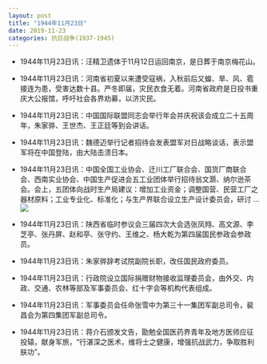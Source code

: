 ```yaml
---
layout: post
title: "1944年11月23日"
date: 2019-11-23
categories: 抗日战争(1937-1945)
---
```


<meta name="referrer" content="no-referrer" />

- 1944年11月23日讯：汪精卫遗体于11月12日运回南京，是日葬于南京梅花山。 

- 1944年11月23日讯：河南省初夏以来遭受寇祸，入秋前后又蝗、旱、风、雹接连为患，受害达数十县。严冬即届，灾民衣食无着。河南省政府是日投书重庆大公报馆，呼吁社会各界劝募，以济灾民。 

- 1944年11月23日讯：中国国际联盟同志会举行年会并庆祝该会成立二十五周年，朱家骅、王世杰、王正廷等到会讲话。 

- 1944年11月23日讯：魏德迈举行记者招待会发表盟军对日战略谈话，表示盟军将在中国登陆，由大陆击溃日本。 

- 1944年11月23日讯：中国全国工业协会、迁川工厂联合会、国货厂商联合会、西南实业协会、中国生产促进会五工业团体举行招待翁文灏、纳尔逊茶会。会上，五团体向战时生产局建议：增加工业资金；调整国营、民营工厂之器材原料；工业专业化、标准化；与生产界联合设立生产设计委员会，研讨 ... <br/><img src="https://wx3.sinaimg.cn/large/aca367d8ly1g984nlf5k2j20c809z0ss.jpg" />

- 1944年11月23日讯：陕西省临时参议会三届四次大会选张凤翙、高文源、李芝亭、张丹屏、赵和亭、张守约、王维之、杨大乾为第四届国民参政会参政员。 

- 1944年11月23日讯：朱家骅辞考试院副院长职，改任国民政府委员。 

- 1944年11月23日讯：行政院设立国际捐赠财物接收监理委员会，由外交、内政、交通、农林等部及军事委员会、红十字会等机构代表组成。 

- 1944年11月23日讯：军事委员会任命张雪中为第三十一集团军副总司令，裴昌会为第四集团军副总司令。 

- 1944年11月23日讯：蒋介石颁发文告，勖勉全国医药界青年及地方医师应征投辕，献身军旅，“行湛深之医术，维将士之健康，增强抗战武力，争取胜利肤功”。 

